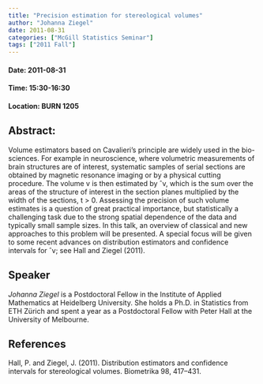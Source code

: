```yaml
---
title: "Precision estimation for stereological volumes"
author: "Johanna Ziegel"
date: 2011-08-31
categories: ["McGill Statistics Seminar"]
tags: ["2011 Fall"]
---
```


#### Date: 2011-08-31
#### Time: 15:30-16:30
#### Location: BURN 1205

## Abstract:

Volume estimators based on Cavalieri’s principle are widely used in the bio-
sciences. For example in neuroscience, where volumetric measurements of brain
structures are of interest, systematic samples of serial sections are obtained by
magnetic resonance imaging or by a physical cutting procedure. The volume v is
then estimated by ˆv, which is the sum over the areas of the structure of interest in
the section planes multiplied by the width of the sections, t > 0.
Assessing the precision of such volume estimates is a question of great practical
importance, but statistically a challenging task due to the strong spatial dependence
of the data and typically small sample sizes. In this talk, an overview of classical
and new approaches to this problem will be presented. A special focus will be given
to some recent advances on distribution estimators and confidence intervals for ˆv;
see Hall and Ziegel (2011).

## Speaker

*Johanna Ziegel* is a Postdoctoral Fellow in the Institute of Applied Mathematics at Heidelberg University. She holds a Ph.D. in Statistics from ETH Zürich and spent a year as a Postdoctoral Fellow with Peter Hall at the University of Melbourne.

## References
Hall, P. and Ziegel, J. (2011). Distribution estimators and confidence intervals for
stereological volumes. Biometrika 98, 417–431.



